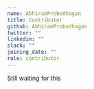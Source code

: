 ```yaml
---
name: AbhiramProbodhagan
title: Contributor
github: AbhiramProbodhagan
twitter: ""
linkedin: ""
slack: ""
joining_date: ""
role: contributor
---
```


Still waiting for this
